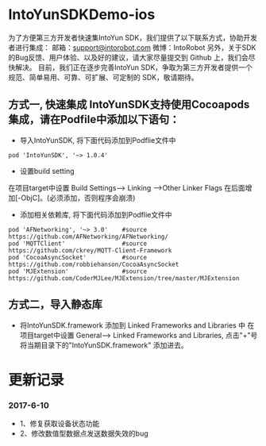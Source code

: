 # IntoYunSDKDemo-ios

为了方便第三方开发者快速集IntoYun SDK，我们提供了以下联系方式，协助开发者进行集成：
邮箱：support@intorobot.com
微博：IntoRobot
另外，关于SDK的Bug反馈、用户体验、以及好的建议，请大家尽量提交到 Github 上，我们会尽快解决。
目前，我们正在逐步完善IntoYun SDK，争取为第三方开发者提供一个规范、简单易用、可靠、可扩展、可定制的 SDK，敬请期待。

## 方式一, 快速集成 IntoYunSDK支持使用Cocoapods集成，请在Podfile中添加以下语句：

* 导入IntoYunSDK, 将下面代码添加到Podflie文件中

`pod 'IntoYunSDK', '~> 1.0.4'`

* 设置build setting

在项目target中设置 Build Settings--> Linking -->Other Linker Flags 在后面增加[-ObjC]。(必须添加，否则程序会崩溃)

* 添加相关依赖库, 将下面代码添加到Podflie文件中

```
pod 'AFNetworking', '~> 3.0'    #source     https://github.com/AFNetworking/AFNetworking/
pod 'MQTTClient'                #source     https://github.com/ckrey/MQTT-Client-Framework
pod 'CocoaAsyncSocket'          #source     https://github.com/robbiehanson/CocoaAsyncSocket
pod 'MJExtension'               #source     https://github.com/CoderMJLee/MJExtension/tree/master/MJExtension
```

## 方式二，导入静态库
* 将IntoYunSDK.framework 添加到 Linked Frameworks and Libraries 中
在项目target中设置 General--> Linked Frameworks and Libraries, 点击"+"号将当期目录下的"IntoYunSDK.framework" 添加进去。


# 更新记录
### 2017-6-10
- 1、修复获取设备状态功能
- 2、修改数值型数据点发送数据失效的bug
